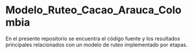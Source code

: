 # Modelo_Ruteo_Cacao_Arauca_Colombia
En el presente repositorio se encuentra el código fuente y los resultados principales relacionados con un modelo de ruteo implementado por etapas.
